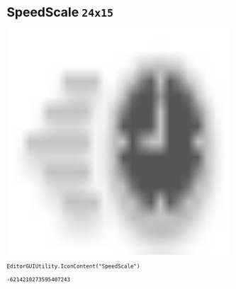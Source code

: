 # SpeedScale `24x15`
<img src="/img/SpeedScale.png" width=512 height=512>

``` CSharp
EditorGUIUtility.IconContent("SpeedScale")
```
```
-6214210273595407243
```
